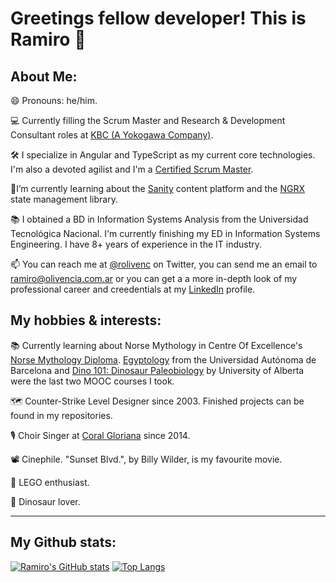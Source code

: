 # Greetings fellow developer! This is Ramiro 👋

<!--
**rolivencia/rolivencia** is a ✨ _special_ ✨ repository because its `README.md` (this file) appears on your GitHub profile.

Here are some ideas to get you started:

- 🌱 I’m currently learning ...
- 👯 I’m looking to collaborate on ...
- 🤔 I’m looking for help with ...
- 💬 Ask me about ...
- 📫 How to reach me: ...
- 😄 Pronouns: ...
- ⚡ Fun fact: ...
-->

## About Me:
😄 Pronouns: he/him.

💻 Currently filling the Scrum Master and Research & Development Consultant roles at [KBC (A Yokogawa Company)](https://www.kbc.global/).

🛠️ I specialize in Angular and TypeScript as my current core technologies. I'm also a devoted agilist and I'm a [Certified Scrum Master](https://github.com/rolivencia/rolivencia/blob/main/csm-certificate.pdf). 

🌱I’m currently learning about the [Sanity](https://sanity.io) content platform and the [NGRX](https://ngrx.io/) state management library. 

📚 I obtained a BD in Information Systems Analysis from the Universidad Tecnológica Nacional. I'm currently finishing my ED in Information Systems Engineering. I have 8+ years of experience in the IT industry.

📫 You can reach me at [@rolivenc](https://twitter.com/rolivenc) on Twitter, you can send me an email to [ramiro@olivencia.com.ar](mailto:ramiro@olivencia.com.ar) or you can get a a more in-depth look of my professional career and creedentials at my [LinkedIn](https://www.linkedin.com/in/rolivencia/) profile.

## My hobbies & interests:

📚 Currently learning about Norse Mythology in Centre Of Excellence's [Norse Mythology Diploma](https://www.centreofexcellence.com/course/norse-mythology-diploma). [Egyptology](https://es.coursera.org/learn/egypt) from the Universidad Autónoma de Barcelona and [Dino 101: Dinosaur Paleobiology](https://es.coursera.org/learn/dino101?) by University of Alberta were the last two MOOC courses I took.

🗺️ Counter-Strike Level Designer since 2003. Finished projects can be found in my repositories.

🎙️️ Choir Singer at [Coral Gloriana](https://www.youtube.com/channel/UCA0O1r-yInmktEcVwjDKnrw) since 2014.

📽️ Cinephile. "Sunset Blvd.", by Billy Wilder, is my favourite movie.

🧱 LEGO enthusiast.

🦖 Dinosaur lover.

-----

## My Github stats:

[![Ramiro's GitHub stats](https://github-readme-stats.vercel.app/api?username=rolivencia)](https://github.com/anuraghazra/github-readme-stats) [![Top Langs](https://github-readme-stats.vercel.app/api/top-langs/?username=rolivencia&hide=php)](https://github.com/anuraghazra/github-readme-stats)


